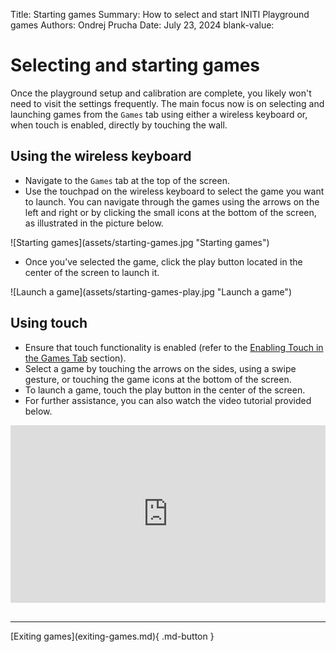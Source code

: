 Title:   Starting games
Summary: How to select and start INITI Playground games
Authors: Ondrej Prucha
Date:    July 23, 2024
blank-value:

# Selecting and starting games

Once the playground setup and calibration are complete, you likely won't need to visit the settings frequently. The main focus now is on selecting and launching games from the `Games` tab using either a wireless keyboard or, when touch is enabled, directly by touching the wall.

## Using the wireless keyboard

- Navigate to the `Games` tab at the top of the screen.
- Use the touchpad on the wireless keyboard to select the game you want to launch. You can navigate through the games using the arrows on the left and right or by clicking the small icons at the bottom of the screen, as illustrated in the picture below.

<div class="center imageWidth" markdown>
![Starting games](assets/starting-games.jpg "Starting games")
</div>

- Once you’ve selected the game, click the play button located in the center of the screen to launch it.
  
<div class="center imageWidth" markdown>
![Launch a game](assets/starting-games-play.jpg "Launch a game")
</div>


## Using touch

- Ensure that touch functionality is enabled (refer to the [Enabling Touch in the Games Tab](enabling-touch.md) section).
- Select a game by touching the arrows on the sides, using a swipe gesture, or touching the game icons at the bottom of the screen.
- To launch a game, touch the play button in the center of the screen.
- For further assistance, you can also watch the video tutorial provided below.


<div class="center imageWidth">
<div style="padding:56.25% 0 0 0;position:relative;">
<iframe src="https://player.vimeo.com/video/796039664?h=1372ba22bb&amp;badge=0&amp;autopause=0&amp;player_id=0&amp;app_id=58479" frameborder="0" allow="autoplay; fullscreen; picture-in-picture; clipboard-write" style="position:absolute;top:0;left:0;width:100%;height:100%;" title="INITI Playground - Starting the game"></iframe>
</div>
<script src="https://player.vimeo.com/api/player.js"></script>
</div>


<br />


----


<div class="center" markdown>
[Exiting games](exiting-games.md){ .md-button }
</div>

<br />